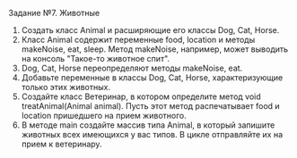 Задание №7. Животные
   1. Создать класс Animal и расширяющие его классы Dog, Cat, Horse.
   2. Класс Animal содержит переменные food, location и методы makeNoise, eat, sleep. 
      Метод makeNoise, например, может выводить на консоль "Такое-то животное спит".
   3. Dog, Cat, Horse переопределяют методы makeNoise, eat.
   4. Добавьте переменные в классы Dog, Cat, Horse, характеризующие только этих животных.
   5. Создайте класс Ветеринар, в котором определите метод void treatAnimal(Animal animal). 
      Пусть этот метод распечатывает food и location пришедшего на прием животного.
   6. В методе main создайте массив типа Animal, в который запишите животных всех имеющихся у вас типов. 
      В цикле отправляйте их на прием к ветеринару.